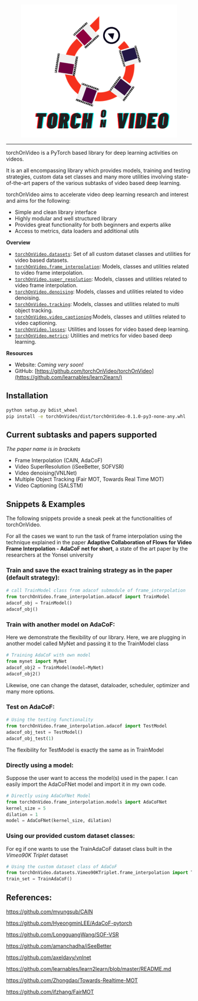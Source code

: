 <p align="center"><img src="https://github.com/torchOnVideo/torchOnVideo/blob/combined_modules/docs/source/_static/img/torchOnVideoLogo.png" height="360px" /></p>

--------------------------------------------------------------------------------

torchOnVideo is a PyTorch based library for deep learning activities on videos.

It is an all encompassing library which provides models, training and testing strategies, custom data set classes and many more utilities involving state-of-the-art papers of the various subtasks of video based deep learning.

torchOnVideo aims to accelerate video deep learning research and interest and aims for the following:
* Simple and clean library interface
* Highly modular and well structured library
* Provides great functionality for both beginners and experts alike
* Access to metrics, data loaders and additional utils

**Overview**

* [`torchOnVideo.datasets`](https://github.com/torchOnVideo/torchOnVideo): Set of all custom dataset classes and utilities for video based datasets.
* [`torchOnVideo.frame_interpolation`](https://github.com/torchOnVideo/torchOnVideo): Models, classes and utilities related to video frame interpolation.
* [`torchOnVideo.super_resolution`](https://github.com/torchOnVideo/torchOnVideo): Models, classes and utilities related to video frame interpolation.
* [`torchOnVideo.denoising`](https://github.com/torchOnVideo/torchOnVideo): Models, classes and utilities related to video denoising.
* [`torchOnVideo.tracking`](https://github.com/torchOnVideo/torchOnVideo): Models, classes and utilities related to multi object tracking.
* [`torchOnVideo.video_captioning`](https://github.com/torchOnVideo/torchOnVideo):Models, classes and utilities related to video captioning.
* [`torchOnVideo.losses`](https://github.com/torchOnVideo/torchOnVideo): Utilities and losses for video based deep learning.
* [`torchOnVideo.metrics`](https://github.com/torchOnVideo/torchOnVideo): Utilities and metrics for video based deep learning.

**Resources**

* Website: *Coming very soon!*
* GitHub: [https://github.com/torchOnVideo/torchOnVideo](https://github.com/learnables/learn2learn/)


## Installation

~~~bash
python setup.py bdist_wheel
pip install -e torchOnVideo/dist/torchOnVideo-0.1.0-py3-none-any.whl
~~~

## Current subtasks and papers supported
*The paper name is in brackets*
* Frame Interpolation (CAIN, AdaCoF)
* Video SuperResolution (iSeeBetter, SOFVSR)
* Video denoising(VNLNet)
* Multiple Object Tracking (Fair MOT, Towards Real Time MOT) 
* Video Captioning (SALSTM)


## Snippets & Examples


The following snippets provide a sneak peek at the functionalities of torchOnVideo.

For all the cases we want to run the task of frame interpolation using the technique explained in the paper **Adaptive Collaboration of Flows for Video Frame Interpolation - AdaCoF net for short**, a state of the art paper by the researchers at the Yonsei university

### Train and save the exact training strategy as in the paper (default strategy):

~~~python
# call TrainModel class from adacof submodule of frame_interpolation
from torchOnVideo.frame_interpolation.adacof import TrainModel
adacof_obj = TrainModel()
adacof_obj()
~~~

### Train with another model on AdaCoF:

Here we demonstrate the flexibility of our library. Here, we are plugging in another model called MyNet and passing it to the TrainModel class
~~~python
# Training AdaCoF with own model
from mynet import MyNet
adacof_obj2 = TrainModel(model=MyNet)
adacof_obj2()
~~~

Likewise, one can change the dataset, dataloader, scheduler, optimizer and many more options.

### Test on AdaCoF:

~~~python
# Using the testing functionality
from torchOnVideo.frame_interpolation.adacof import TestModel
adacof_obj_test = TestModel()
adacof_obj_test(1)
~~~
The flexibility for TestModel is exactly the same as in TrainModel


### Directly using a model:
Suppose the user want to access the model(s) used in the paper. I can easily import the AdaCoFNet model and import it in my own code.

~~~python
# Directly using AdaCoFNet Model
from torchOnVideo.frame_interpolation.models import AdaCoFNet
kernel_size = 5
dilation = 1
model = AdaCoFNet(kernel_size, dilation)
~~~

### Using our provided custom dataset classes:
For eg if one wants to use the TrainAdaCoF dataset class built in the *Vimeo90K Triplet* dataset
~~~python
# Using the custom dataset class of AdaCoF
from torchOnVideo.datasets.Vimeo90KTriplet.frame_interpolation import TrainAdaCoF
train_set = TrainAdaCoF()
~~~




## References:
https://github.com/myungsub/CAIN

https://github.com/HyeongminLEE/AdaCoF-pytorch

https://github.com/LongguangWang/SOF-VSR

https://github.com/amanchadha/iSeeBetter

https://github.com/axeldavy/vnlnet

https://github.com/learnables/learn2learn/blob/master/README.md

https://github.com/Zhongdao/Towards-Realtime-MOT

https://github.com/ifzhang/FairMOT






